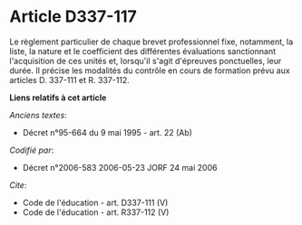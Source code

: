 # Article D337-117

Le règlement particulier de chaque brevet professionnel fixe, notamment, la liste, la nature et le coefficient des
différentes évaluations sanctionnant l'acquisition de ces unités et, lorsqu'il s'agit d'épreuves ponctuelles, leur durée. Il
précise les modalités du contrôle en cours de formation prévu aux articles D. 337-111 et R. 337-112.

**Liens relatifs à cet article**

_Anciens textes_:

  - Décret n°95-664 du 9 mai 1995 - art. 22 (Ab)

_Codifié par_:

  - Décret n°2006-583 2006-05-23 JORF 24 mai 2006

_Cite_:

  - Code de l'éducation - art. D337-111 (V)
  - Code de l'éducation - art. R337-112 (V)
